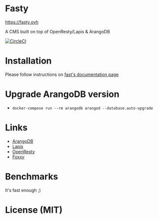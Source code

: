 # Fasty

https://fasty.ovh

A CMS built on top of OpenResty/Lapis & ArangoDB

[![CircleCI](https://circleci.com/gh/solisoft/fasty/tree/master.svg)](https://circleci.com/gh/solisoft/fasty/tree/master)

# Installation

Please follow instructions on [fast's documentation page](https://fasty.ovh/en/our/documentation)

# Upgrade ArangoDB version

- `docker-compose run --rm arangodb arangod --database.auto-upgrade`

# Links

* [ArangoDB](https://arangodb.com)
* [Lapis](https://leafo.net/lapis/)
* [OpenResty](https://openresty.org/)
* [Foxxy](https://foxxy.ovh/)

# Benchmarks

It's fast enough ;)

# License (MIT)
